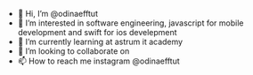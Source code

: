 - 👋 Hi, I’m @odinaefftut
- 👀 I’m interested in software engineering, javascript for mobile development and swift for ios develepment
- 🌱 I’m currently learning at astrum it academy
- 💞️ I’m looking to collaborate on 
- 📫 How to reach me instagram @odinaefftut

<!---
odinaefftut/odinaefftut is a ✨ special ✨ repository because its `README.md` (this file) appears on your GitHub profile.
You can click the Preview link to take a look at your changes.
--->
